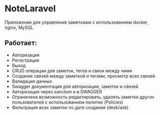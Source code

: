 # NoteLaravel
Приложение для управления заметками с использованием docker, nginx, MySQL

## Работает:
- Авторизация
- Регистрация
- Выход
- CRUD операции для заметок, тегов и связи между ними
- Создание связей между заметкой и тегами, просмотр всех связей
- Валидация данных
- Swagger документация для авторизации, заметок и связей
- Авторизация через sanctum и в SWAGGER
- Ограничена возможность редактировать, удалять заметки других пользователей с
    использованием политик (Policies)
- Фильтрация всех заметок по дате создания (desk/ask)
